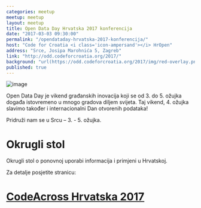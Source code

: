 ```yaml
---
categories: meetup
meetup: meetup
layout: meetup
title: Open Data Day Hrvatska 2017 konferencija
date: "2017-03-03 09:30:00"
permalink: "/opendataday-hrvatska-2017-konferencija/"
host: "Code for Croatia <i class='icon-ampersand'></i> HrOpen"
address: "Srce, Josipa Marohnića 5, Zagreb"
link: "http://odd.codeforcroatia.org/2017/"
background: "url(https://odd.codeforcroatia.org/2017/img/red-overlay.png)"
published: true
---
```


![image](https://odd.codeforcroatia.org/2017/img/logos/banner_ODD2.png)

Open Data Day je vikend građanskih inovacija koji se od 3. do 5. ožujka događa istovremeno u mnogo gradova diljem svijeta. Taj vikend, 4. ožujka slavimo također i internacionalni Dan otvorenih podataka!

Pridruži nam se u Srcu – 3. - 5. ožujka.

# Okrugli stol

Okrugli stol o ponovnoj uporabi informacija i primjeni u Hrvatskoj. 

Za detalje posjetite stranicu:

# [CodeAcross Hrvatska 2017](http://odd.codeforcroatia.org/2017/)